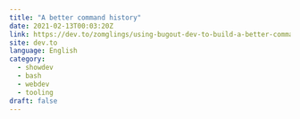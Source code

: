 ```yaml
---
title: "A better command history"
date: 2021-02-13T00:03:20Z
link: https://dev.to/zomglings/using-bugout-dev-to-build-a-better-command-history-ko9?utm_medium=RSS&utm_source=news.12bit.vn
site: dev.to
language: English
category:
  - showdev
  - bash
  - webdev
  - tooling
draft: false
---
```

